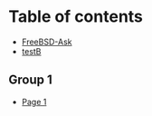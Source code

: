 # Table of contents

* [FreeBSD-Ask](README.md)
* [testB](testB.md)

## Group 1

* [Page 1](group-1/page-1.md)
